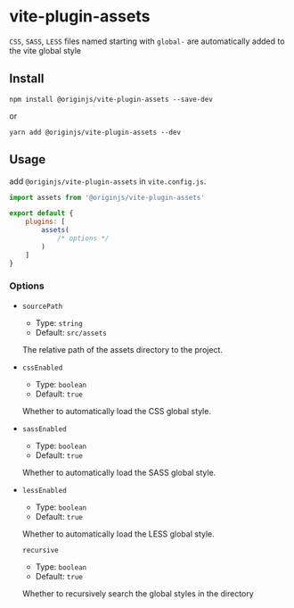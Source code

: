 # vite-plugin-assets
`CSS`, `SASS`, `LESS` files named starting with `global-` are automatically added to the vite global style

## Install
```shell
npm install @originjs/vite-plugin-assets --save-dev
```
or
```shell
yarn add @originjs/vite-plugin-assets --dev
```

## Usage
add `@originjs/vite-plugin-assets` in `vite.config.js`.
```js
import assets from '@originjs/vite-plugin-assets'

export default {
    plugins: [
        assets(
            /* options */
        )
    ]
}
```

### Options
- `sourcePath` 

  - Type: `string`
  - Default: `src/assets`

  The relative path of the assets directory to the project.

- `cssEnabled`

  - Type: `boolean`
  - Default: `true`

  Whether to automatically load the CSS global style.

- `sassEnabled`

  - Type: `boolean`
  - Default: `true`

  Whether to automatically load the SASS global style.

- `lessEnabled`

  - Type: `boolean`
  - Default: `true`

  Whether to automatically load the LESS global style.

  `recursive`

  - Type: `boolean`
  - Default: `true`

  Whether to recursively search the global styles in the directory
